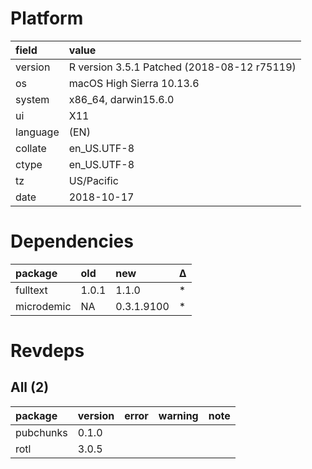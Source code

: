 # Platform

|field    |value                                       |
|:--------|:-------------------------------------------|
|version  |R version 3.5.1 Patched (2018-08-12 r75119) |
|os       |macOS High Sierra 10.13.6                   |
|system   |x86_64, darwin15.6.0                        |
|ui       |X11                                         |
|language |(EN)                                        |
|collate  |en_US.UTF-8                                 |
|ctype    |en_US.UTF-8                                 |
|tz       |US/Pacific                                  |
|date     |2018-10-17                                  |

# Dependencies

|package    |old   |new        |Δ  |
|:----------|:-----|:----------|:--|
|fulltext   |1.0.1 |1.1.0      |*  |
|microdemic |NA    |0.3.1.9100 |*  |

# Revdeps

## All (2)

|package   |version |error |warning |note |
|:---------|:-------|:-----|:-------|:----|
|pubchunks |0.1.0   |      |        |     |
|rotl      |3.0.5   |      |        |     |

